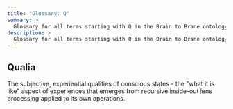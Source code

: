 ```yaml
---
title: "Glossary: Q"
summary: >
  Glossary for all terms starting with Q in the Brain to Brane ontology framework
description: >
  Glossary for all terms starting with Q in the Brain to Brane ontology framework
---
```


## Qualia

The subjective, experiential qualities of conscious states - the "what it is like" aspect of experiences that emerges from recursive inside-out lens processing applied to its own operations.
